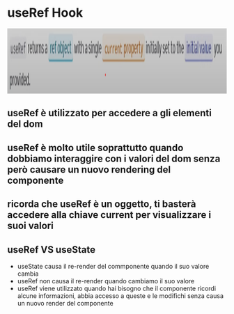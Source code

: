# useRef Hook

<div align="center">
    <img src="src/assets/useRef.png" alt="useRef" width="900" height="150">
</div>

## useRef è utilizzato per accedere a gli elementi del dom 
## useRef è molto utile soprattutto quando dobbiamo interaggire con i valori del dom senza però causare un nuovo rendering del componente 
## ricorda che useRef è un oggetto, ti basterà accedere alla chiave current per visualizzare i suoi valori

## useRef VS useState

<ul>
    <li>
        useState causa il re-render del commponente quando il suo valore cambia
    </li>
    <li>
        useRef non causa il re-render quando cambiamo il suo valore
    </li>
    <li>
        useRef viene utilizzato quando hai bisogno che il componente ricordi alcune informazioni, abbia accesso a queste e le modifichi senza causa un nuovo render del componente
    </li>
</ul>


